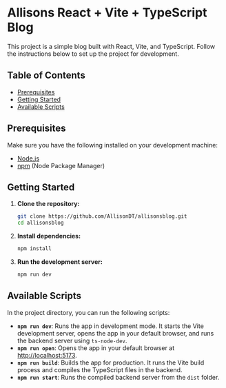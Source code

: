 # Allisons React + Vite + TypeScript Blog

This project is a simple blog built with React, Vite, and TypeScript. Follow the instructions below to set up the project for development.

## Table of Contents

- [Prerequisites](#prerequisites)
- [Getting Started](#getting-started)
- [Available Scripts](#available-scripts)

## Prerequisites

Make sure you have the following installed on your development machine:

- [Node.js](https://nodejs.org/en/download/)
- [npm](https://www.npmjs.com/get-npm) (Node Package Manager)

## Getting Started

1. **Clone the repository:**

   ```bash
   git clone https://github.com/AllisonDT/allisonsblog.git
   cd allisonsblog

2. **Install dependencies:**

   ```bash
   npm install

2. **Run the development server:**

   ```bash
   npm run dev

## Available Scripts

In the project directory, you can run the following scripts:

- **`npm run dev`**: Runs the app in development mode. It starts the Vite development server, opens the app in your default browser, and runs the backend server using `ts-node-dev`.
- **`npm run open`**: Opens the app in your default browser at [http://localhost:5173](http://localhost:5173).
- **`npm run build`**: Builds the app for production. It runs the Vite build process and compiles the TypeScript files in the backend.
- **`npm run start`**: Runs the compiled backend server from the `dist` folder.
